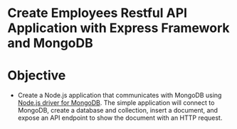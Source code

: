 # Create Employees Restful API Application with Express Framework and MongoDB

# Objective

- Create a Node.js application that communicates with MongoDB using [Node.js driver for MongoDB](https://www.mongodb.com/docs/drivers/node/current/). The simple application will connect to MongoDB, create a database and collection, insert a document, and expose an API endpoint to show the document with an HTTP request.
